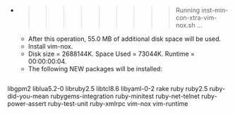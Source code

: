 * >>>>>>>>> Running inst-min-con-xtra-vim-nox.sh ...
  * After this operation, 55.0 MB of additional disk space will be used.
  * Install vim-nox.
  * Disk size = 2688144K. Space Used = 73044K. Runtime = 00:00:00:04.
  * The following NEW packages will be installed:
  ```bash
libgpm2 liblua5.2-0 libruby2.5 libtcl8.6 libyaml-0-2
rake ruby ruby2.5 ruby-did-you-mean rubygems-integration
ruby-minitest ruby-net-telnet ruby-power-assert ruby-test-unit ruby-xmlrpc
vim-nox vim-runtime
  ```
